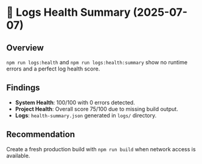# 📝 Logs Health Summary (2025-07-07)

## Overview
`npm run logs:health` and `npm run logs:health:summary` show no runtime errors and a perfect log health score.

## Findings
- **System Health**: 100/100 with 0 errors detected.
- **Project Health**: Overall score 75/100 due to missing build output.
- **Logs**: `health-summary.json` generated in `logs/` directory.

## Recommendation
Create a fresh production build with `npm run build` when network access is available.
